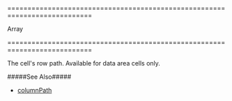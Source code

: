 ===========================================================================
<!--type-->Array<String, Number, Date><!--/type-->
===========================================================================

<!--shortDescription-->
The cell's row path. Available for data area cells only.
<!--/shortDescription-->

<!--fullDescription-->
#####See Also#####
- [columnPath](/Documentation/ApiReference/UI_Widgets/dxPivotGrid/Pivot_Grid_Cell/#columnPath)
<!--/fullDescription-->